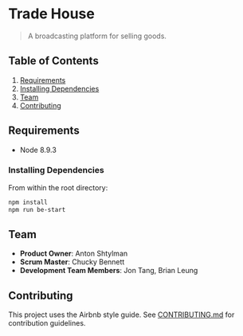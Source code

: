 # Trade House

> A broadcasting platform for selling goods.

## Table of Contents

1. [Requirements](#requirements)
1. [Installing Dependencies](#installing-dependencies)
1. [Team](#team)
1. [Contributing](#contributing)

## Requirements

- Node 8.9.3

### Installing Dependencies

From within the root directory:

```sh
npm install
npm run be-start
```

## Team

  - __Product Owner__: Anton Shtylman
  - __Scrum Master__: Chucky Bennett
  - __Development Team Members__: Jon Tang, Brian Leung

## Contributing

This project uses the Airbnb style guide. See [CONTRIBUTING.md](_CONTRIBUTING.md) for contribution guidelines.